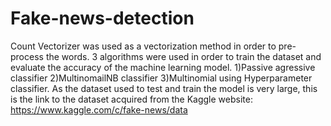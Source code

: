 # Fake-news-detection
Count Vectorizer was used as a vectorization method in order to pre-process the words. 3 algorithms were used in order to train the dataset and evaluate the accuracy of the machine learning model.
1)Passive agressive classifier
2)MultinomailNB classifier
3)Multinomial using Hyperparameter classifier. 
As the dataset used to test and train the model is very large, this is the link to the dataset acquired from the Kaggle website:
https://www.kaggle.com/c/fake-news/data

